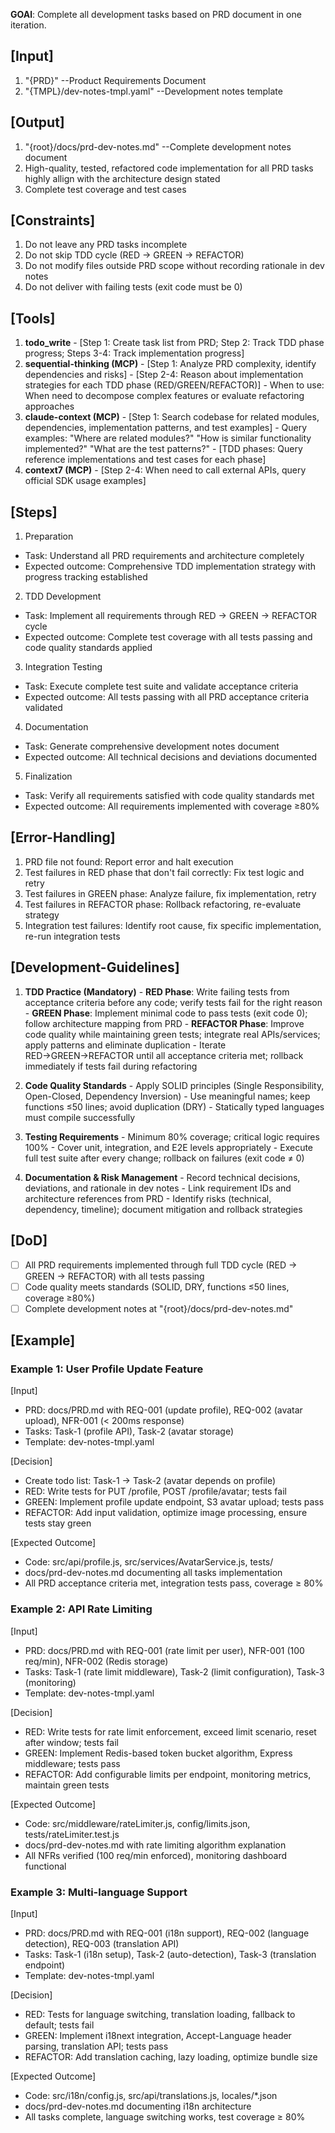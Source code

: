 **GOAl**: Complete all development tasks based on PRD document in one iteration.

## [Input]
  1. "{PRD}" --Product Requirements Document
  2. "{TMPL}/dev-notes-tmpl.yaml" --Development notes template

## [Output]
  1. "{root}/docs/prd-dev-notes.md" --Complete development notes document
  2. High-quality, tested, refactored code implementation for all PRD tasks highly allign with the architecture design stated
  3. Complete test coverage and test cases

## [Constraints]
  1. Do not leave any PRD tasks incomplete
  2. Do not skip TDD cycle (RED → GREEN → REFACTOR)
  3. Do not modify files outside PRD scope without recording rationale in dev notes
  4. Do not deliver with failing tests (exit code must be 0)

## [Tools]
  1. **todo_write**
    - [Step 1: Create task list from PRD; Step 2: Track TDD phase progress; Steps 3-4: Track implementation progress]
  2. **sequential-thinking (MCP)**
    - [Step 1: Analyze PRD complexity, identify dependencies and risks]
    - [Step 2-4: Reason about implementation strategies for each TDD phase (RED/GREEN/REFACTOR)]
    - When to use: When need to decompose complex features or evaluate refactoring approaches
  3. **claude-context (MCP)**
    - [Step 1: Search codebase for related modules, dependencies, implementation patterns, and test examples]
    - Query examples: "Where are related modules?" "How is similar functionality implemented?" "What are the test patterns?"
    - [TDD phases: Query reference implementations and test cases for each phase]
  4. **context7 (MCP)**
    - [Step 2-4: When need to call external APIs, query official SDK usage examples]

## [Steps]
  1. Preparation
  - Task: Understand all PRD requirements and architecture completely
  - Expected outcome: Comprehensive TDD implementation strategy with progress tracking established

  2. TDD Development
  - Task: Implement all requirements through RED → GREEN → REFACTOR cycle
  - Expected outcome: Complete test coverage with all tests passing and code quality standards applied

  3. Integration Testing
  - Task: Execute complete test suite and validate acceptance criteria
  - Expected outcome: All tests passing with all PRD acceptance criteria validated

  4. Documentation
  - Task: Generate comprehensive development notes document
  - Expected outcome: All technical decisions and deviations documented

  5. Finalization
  - Task: Verify all requirements satisfied with code quality standards met
  - Expected outcome: All requirements implemented with coverage ≥80%

## [Error-Handling]
  1. PRD file not found: Report error and halt execution
  2. Test failures in RED phase that don't fail correctly: Fix test logic and retry
  3. Test failures in GREEN phase: Analyze failure, fix implementation, retry
  4. Test failures in REFACTOR phase: Rollback refactoring, re-evaluate strategy
  5. Integration test failures: Identify root cause, fix specific implementation, re-run integration tests

## [Development-Guidelines]
  1. **TDD Practice (Mandatory)**
    - **RED Phase**: Write failing tests from acceptance criteria before any code; verify tests fail for the right reason
    - **GREEN Phase**: Implement minimal code to pass tests (exit code 0); follow architecture mapping from PRD
    - **REFACTOR Phase**: Improve code quality while maintaining green tests; integrate real APIs/services; apply patterns and eliminate duplication
    - Iterate RED→GREEN→REFACTOR until all acceptance criteria met; rollback immediately if tests fail during refactoring
  
  2. **Code Quality Standards**
    - Apply SOLID principles (Single Responsibility, Open-Closed, Dependency Inversion)
    - Use meaningful names; keep functions ≤50 lines; avoid duplication (DRY)
    - Statically typed languages must compile successfully
  
  3. **Testing Requirements**
    - Minimum 80% coverage; critical logic requires 100%
    - Cover unit, integration, and E2E levels appropriately
    - Execute full test suite after every change; rollback on failures (exit code ≠ 0)
  
  4. **Documentation & Risk Management**
    - Record technical decisions, deviations, and rationale in dev notes
    - Link requirement IDs and architecture references from PRD
    - Identify risks (technical, dependency, timeline); document mitigation and rollback strategies

## [DoD]
  - [ ] All PRD requirements implemented through full TDD cycle (RED → GREEN → REFACTOR) with all tests passing
  - [ ] Code quality meets standards (SOLID, DRY, functions ≤50 lines, coverage ≥80%)
  - [ ] Complete development notes at "{root}/docs/prd-dev-notes.md"

## [Example]

### Example 1: User Profile Update Feature
[Input]
- PRD: docs/PRD.md with REQ-001 (update profile), REQ-002 (avatar upload), NFR-001 (< 200ms response)
- Tasks: Task-1 (profile API), Task-2 (avatar storage)
- Template: dev-notes-tmpl.yaml

[Decision]
- Create todo list: Task-1 → Task-2 (avatar depends on profile)
- RED: Write tests for PUT /profile, POST /profile/avatar; tests fail
- GREEN: Implement profile update endpoint, S3 avatar upload; tests pass
- REFACTOR: Add input validation, optimize image processing, ensure tests stay green

[Expected Outcome]
- Code: src/api/profile.js, src/services/AvatarService.js, tests/
- docs/prd-dev-notes.md documenting all tasks implementation
- All PRD acceptance criteria met, integration tests pass, coverage ≥ 80%

### Example 2: API Rate Limiting
[Input]
- PRD: docs/PRD.md with REQ-001 (rate limit per user), NFR-001 (100 req/min), NFR-002 (Redis storage)
- Tasks: Task-1 (rate limit middleware), Task-2 (limit configuration), Task-3 (monitoring)
- Template: dev-notes-tmpl.yaml

[Decision]
- RED: Write tests for rate limit enforcement, exceed limit scenario, reset after window; tests fail
- GREEN: Implement Redis-based token bucket algorithm, Express middleware; tests pass
- REFACTOR: Add configurable limits per endpoint, monitoring metrics, maintain green tests

[Expected Outcome]
- Code: src/middleware/rateLimiter.js, config/limits.json, tests/rateLimiter.test.js
- docs/prd-dev-notes.md with rate limiting algorithm explanation
- All NFRs verified (100 req/min enforced), monitoring dashboard functional

### Example 3: Multi-language Support
[Input]
- PRD: docs/PRD.md with REQ-001 (i18n support), REQ-002 (language detection), REQ-003 (translation API)
- Tasks: Task-1 (i18n setup), Task-2 (auto-detection), Task-3 (translation endpoint)
- Template: dev-notes-tmpl.yaml

[Decision]
- RED: Tests for language switching, translation loading, fallback to default; tests fail
- GREEN: Implement i18next integration, Accept-Language header parsing, translation API; tests pass
- REFACTOR: Add translation caching, lazy loading, optimize bundle size

[Expected Outcome]
- Code: src/i18n/config.js, src/api/translations.js, locales/*.json
- docs/prd-dev-notes.md documenting i18n architecture
- All tasks complete, language switching works, test coverage ≥ 80%

